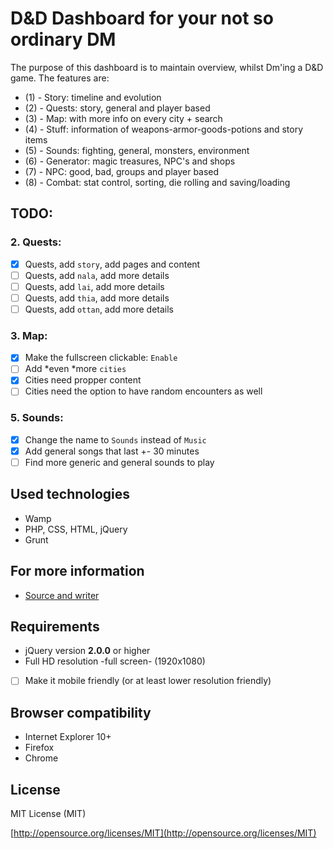 # D&D Dashboard for your not so ordinary DM
The purpose of this dashboard is to maintain overview, whilst Dm'ing a D&D game. The features are:
- (1) - Story: timeline and evolution
- (2) - Quests: story, general and player based
- (3) - Map: with more info on every city + search
- (4) - Stuff: information of weapons-armor-goods-potions and story items
- (5) - Sounds: fighting, general, monsters, environment
- (6) - Generator: magic treasures, NPC's and shops
- (7) - NPC: good, bad, groups and player based
- (8) - Combat: stat control, sorting, die rolling and saving/loading

## TODO:
### 2. Quests:
- [x] Quests, add `story`, add pages and content
- [ ] Quests, add `nala`, add more details
- [ ] Quests, add `lai`, add more details
- [ ] Quests, add `thia`, add more details
- [ ] Quests, add `ottan`, add more details

### 3. Map:
- [x] Make the fullscreen clickable: `Enable`
- [ ] Add *even *more `cities`
- [x] Cities need propper content
- [ ] Cities need the option to have random encounters as well

### 5. Sounds:
- [x] Change the name to `Sounds` instead of `Music`
- [x] Add general songs that last +- 30 minutes
- [ ] Find more generic and general sounds to play

## Used technologies
- Wamp
- PHP, CSS, HTML, jQuery
- Grunt

## For more information
- [Source and writer](http://kenvandamme.be/d&d/)

## Requirements
- jQuery version **2.0.0** or higher
- Full HD resolution -full screen- (1920x1080)
- [ ] Make it mobile friendly (or at least lower resolution friendly)

## Browser compatibility
- Internet Explorer 10+
- Firefox
- Chrome

## License
MIT License (MIT)

[http://opensource.org/licenses/MIT](http://opensource.org/licenses/MIT)
